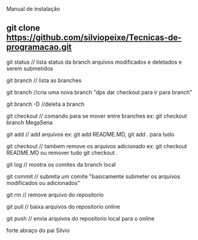 Manual de instalação

git clone https://github.com/silviopeixe/Tecnicas-de-programacao.git
-------------------------------------------------------------------------------------------------


git status // lista status da branch arquivos modificados e deletados e serem submetidos

git branch // lista as branches

git branch <nomebranch> //cria uma nova branch "dps dar checkout para ir para branch"
  
git branch -D <nomebranch> //deleta a branch
  
git checkout // comando para se mover entre branches ex: git checkout branch MegaSena

git add // add arquivos ex: git add README.MD, git add . para tudo

git checkout // tambem remove os arquivos adicionado ex: git checkout README.MD ou remover tudo git checkout .

git log // mostra os comites da branch local

git commit // submita um comite "basicamente submeter os arquivos modificados ou adicionados"

git rm // remove arquivo do repositorio

git pull // baixa arquivos do repositorio online

git push // envia arquivos do repositorio local para o online
  


forte abraço do pai Silvio
